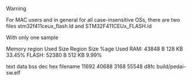 > [!WARNING]
> For MAC users and in general for all case-insensitive OSs, there are two files stm32f411ceux_flash.ld and STM32F411CEUx_FLASH.ld

With only one sample

Memory region         Used Size  Region Size  %age Used
             RAM:       43848 B       128 KB     33.45%
           FLASH:       52380 B       512 KB      9.99%

   text    data     bss     dec     hex filename
  11692   40688    3168   55548    d8fc build/pedai-sw.elf




